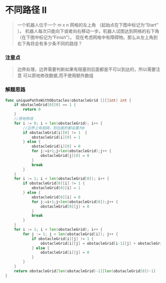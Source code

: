 # 不同路径 II
> 一个机器人位于一个 m x n 网格的左上角 （起始点在下图中标记为“Start” ）。
机器人每次只能向下或者向右移动一步。机器人试图达到网格的右下角（在下图中标记为“Finish”）。
现在考虑网格中有障碍物。那么从左上角到右下角将会有多少条不同的路径？

### 注意点
> 边界处理，边界需要判断如果有阻塞则后面都是不可以到达的，所以需要注意
> 可以原地修改数据,而不使用额外数组

### 解题思路
```go
func uniquePathsWithObstacles(obstacleGrid [][]int) int {
	if obstacleGrid[0][0] == 1 {
		return 0
	}
	//原地修改
	for i := 0; i < len(obstacleGrid); i++ {
		//边界上有阻碍，则后面的都设置为0
		if obstacleGrid[i][0] != 1  {
			obstacleGrid[i][0] = 1
		} else {
			obstacleGrid[i][0] = 0
			for j:=i+1;j<len(obstacleGrid);j++ {
				obstacleGrid[j][0] = 0
			}
			break
		}
	}
	for i := 1; i < len(obstacleGrid[0]); i++ {
		if obstacleGrid[0][i] != 1 {
			obstacleGrid[0][i] = 1
		} else {
			obstacleGrid[0][i] = 0
			for j:=i+1;j<len(obstacleGrid[0]);j++ {
				obstacleGrid[0][j] = 0
			}
			break
		}
	}
	for i := 1; i < len(obstacleGrid); i++ {
		for j := 1; j < len(obstacleGrid[i]); j++ {
			if obstacleGrid[i][j] != 1 {
				obstacleGrid[i][j] = obstacleGrid[i-1][j] + obstacleGrid[i][j-1]
			} else {
				obstacleGrid[i][j] = 0
			}
		}
	}
	return obstacleGrid[len(obstacleGrid)-1][len(obstacleGrid[0])-1]
}

```